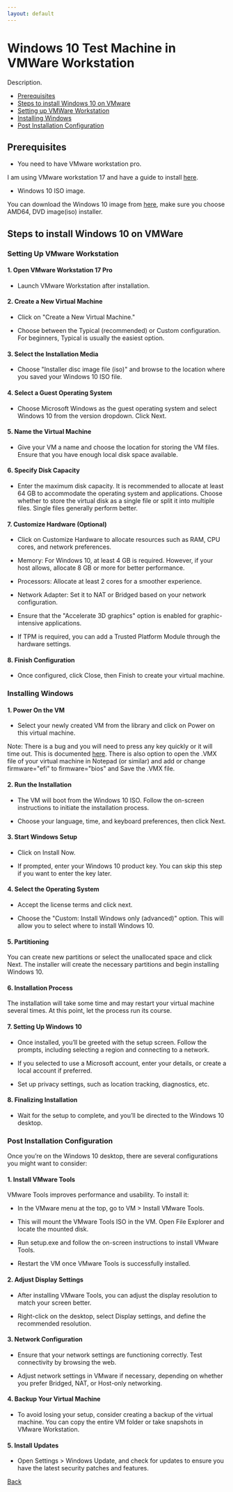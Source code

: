 ```yaml
---
layout: default
---
```


# Windows 10 Test Machine in VMWare Workstation

Description.


- [Prerequisites](#prerequisites)
- [Steps to install Windows 10 on VMware](#steps-to-install-windows-10-on-vmware)
- [Setting up VMWare Workstation](#setting-up-vmware-workstation)
- [Installing Windows](#installing-windows)
- [Post Installation Configuration](#post-installation-configuration)


## Prerequisites

* You need to have VMware workstation pro.

I am using VMware workstation 17 and have a guide to install [here](/projects/lab_setup_instructions/vmware_workstation_setup.html).

* Windows 10 ISO image.

You can download the Windows 10 image from [here](https://www.microsoft.com/en-us/software-download/windows10), make sure you choose AMD64, DVD image(iso) installer.

## Steps to install Windows 10 on VMWare

### Setting Up VMware Workstation

#### 1. Open VMware Workstation 17 Pro

* Launch VMware Workstation after installation.

#### 2. Create a New Virtual Machine

* Click on "Create a New Virtual Machine."

* Choose between the Typical (recommended) or Custom configuration. For beginners, Typical is usually the easiest option.

#### 3. Select the Installation Media

* Choose "Installer disc image file (iso)" and browse to the location where you saved your Windows 10 ISO file.

#### 4. Select a Guest Operating System

* Choose Microsoft Windows as the guest operating system and select Windows 10 from the version dropdown. Click Next.

#### 5. Name the Virtual Machine

* Give your VM a name and choose the location for storing the VM files. Ensure that you have enough local disk space available.

#### 6. Specify Disk Capacity

* Enter the maximum disk capacity. It is recommended to allocate at least 64 GB to accommodate the operating system and applications. Choose whether to store the virtual disk as a single file or split it into multiple files. Single files generally perform better.

#### 7. Customize Hardware (Optional)

* Click on Customize Hardware to allocate resources such as RAM, CPU cores, and network preferences.

* Memory: For Windows 10, at least 4 GB is required. However, if your host allows, allocate 8 GB or more for better performance.

* Processors: Allocate at least 2 cores for a smoother experience.

* Network Adapter: Set it to NAT or Bridged based on your network configuration.

* Ensure that the "Accelerate 3D graphics" option is enabled for graphic-intensive applications.

* If TPM is required, you can add a Trusted Platform Module through the hardware settings.

#### 8. Finish Configuration

* Once configured, click Close, then Finish to create your virtual machine.

### Installing Windows

#### 1. Power On the VM

* Select your newly created VM from the library and click on Power on this virtual machine.

Note: There is a bug and you will need to press any key quickly or it will time out. This is documented [here](https://community.broadcom.com/vmware-cloud-foundation/communities/community-home/digestviewer/viewthread?MessageKey=c1905a94-129f-404f-8bb0-31e144a21f7f&CommunityKey=fb707ac3-9412-4fad-b7af-018f5da56d9f). There is also option to open the .VMX file of your virtual machine in Notepad (or similar) and add or change firmware="efi" to firmware="bios" and Save the .VMX file.

#### 2. Run the Installation

* The VM will boot from the Windows 10 ISO. Follow the on-screen instructions to initiate the installation process.

* Choose your language, time, and keyboard preferences, then click Next.

#### 3. Start Windows Setup

* Click on Install Now.

* If prompted, enter your Windows 10 product key. You can skip this step if you want to enter the key later.

#### 4. Select the Operating System

* Accept the license terms and click next.

* Choose the "Custom: Install Windows only (advanced)" option. This will allow you to select where to install Windows 10.

#### 5. Partitioning

You can create new partitions or select the unallocated space and click Next. The installer will create the necessary partitions and begin installing Windows 10.

#### 6. Installation Process

The installation will take some time and may restart your virtual machine several times. At this point, let the process run its course.

#### 7. Setting Up Windows 10

* Once installed, you’ll be greeted with the setup screen. Follow the prompts, including selecting a region and connecting to a network.

* If you selected to use a Microsoft account, enter your details, or create a local account if preferred.

* Set up privacy settings, such as location tracking, diagnostics, etc.

#### 8. Finalizing Installation

* Wait for the setup to complete, and you’ll be directed to the Windows 10 desktop.

### Post Installation Configuration

Once you’re on the Windows 10 desktop, there are several configurations you might want to consider:

#### 1. Install VMware Tools

VMware Tools improves performance and usability. To install it:

* In the VMware menu at the top, go to VM > Install VMware Tools.

* This will mount the VMware Tools ISO in the VM. Open File Explorer and locate the mounted disk.

* Run setup.exe and follow the on-screen instructions to install VMware Tools.

* Restart the VM once VMware Tools is successfully installed.

#### 2. Adjust Display Settings

* After installing VMware Tools, you can adjust the display resolution to match your screen better.

* Right-click on the desktop, select Display settings, and define the recommended resolution.

#### 3. Network Configuration

* Ensure that your network settings are functioning correctly. Test connectivity by browsing the web.

* Adjust network settings in VMware if necessary, depending on whether you prefer Bridged, NAT, or Host-only networking.

#### 4. Backup Your Virtual Machine

* To avoid losing your setup, consider creating a backup of the virtual machine. You can copy the entire VM folder or take snapshots in VMware Workstation.

#### 5. Install Updates

* Open Settings > Windows Update, and check for updates to ensure you have the latest security patches and features.


[Back](/projects/home_lab.html)